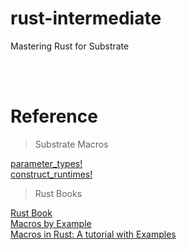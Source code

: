 # rust-intermediate

Mastering Rust for Substrate

<br />
<br />

# Reference
> Substrate Macros 

[parameter_types!](https://docs.rs/frame-support/2.0.0-rc5/frame_support/macro.parameter_types.html) <br />
[construct_runtimes!](https://docs.rs/frame-support/2.0.0-rc5/frame_support/macro.construct_runtime.html)

> Rust Books

[Rust Book](https://doc.rust-lang.org/book/ch19-06-macros.html) <br />
[Macros by Example](https://doc.rust-lang.org/reference/macros-by-example.html) <br />
[Macros in Rust: A tutorial with Examples](https://blog.logrocket.com/macros-in-rust-a-tutorial-with-examples/) <br />

